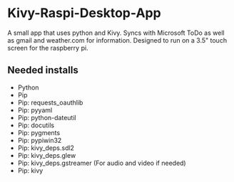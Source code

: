 # Kivy-Raspi-Desktop-App
A small app that uses python and Kivy. Syncs with Microsoft ToDo as well as gmail and weather.com for information. Designed to run on a 3.5" touch screen for the raspberry pi.

## Needed installs
- Python
- Pip
- Pip: requests_oauthlib
- Pip: pyyaml
- Pip: python-dateutil
- Pip: docutils
- Pip: pygments
- Pip: pypiwin32 
- Pip: kivy_deps.sdl2
- Pip: kivy_deps.glew
- Pip: kivy_deps.gstreamer (For audio and video if needed)
- Pip: kivy
